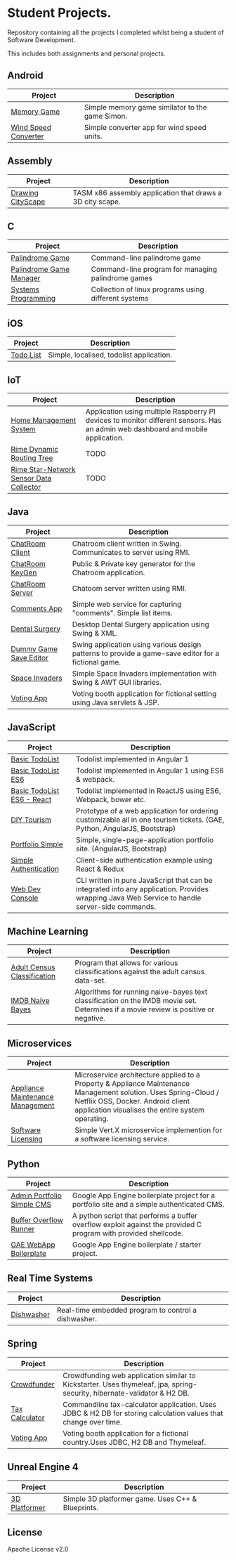 # Student Projects.

Repository containing all the projects I completed whilst being a student of Software Development.

This includes both assignments and personal projects. 

## Android

Project | Description
------------ | -------------
[Memory Game]() | Simple memory game similator to the game Simon.
[Wind Speed Converter]() | Simple converter app for wind speed units.

## Assembly

Project | Description
------------ | -------------
[Drawing CityScape]() | TASM x86 assembly application that draws a 3D city scape.

## C

Project | Description
------------ | -------------
[Palindrome Game]() | Command-line palindrome game
[Palindrome Game Manager]() | Command-line program for managing palindrome games
[Systems Programming]() | Collection of linux programs using different systems

## iOS

Project | Description
------------ | -------------
[Todo List]() | Simple, localised, todolist application.

## IoT

Project | Description
------------ | -------------
[Home Management System]() | Application using multiple Raspberry PI devices to monitor different sensors. Has an admin web dashboard and mobile application.
[Rime Dynamic Routing Tree]() | TODO
[Rime Star-Network Sensor Data Collector]() | TODO

## Java

Project | Description
------------ | -------------
[ChatRoom Client]() | Chatroom client written in Swing. Communicates to server using RMI.
[ChatRoom KeyGen]() | Public & Private key generator for the Chatroom application.
[ChatRoom Server]() | Chatoom server written using RMI.
[Comments App]() | Simple web service for capturing "comments". Simple list items.
[Dental Surgery]() | Desktop Dental Surgery application using Swing & XML.
[Dummy Game Save Editor]() | Swing application using various design patterns to provide a game-save editor for a fictional game.
[Space Invaders]() | Simple Space Invaders implementation with Swing & AWT GUI libraries.
[Voting App]() | Voting booth application for fictional setting using Java servlets & JSP.

## JavaScript

Project | Description
------------ | -------------
[Basic TodoList]() | Todolist implemented in Angular 1
[Basic TodoList ES6]() | Todolist implemented in Angular 1 using ES6 & webpack.
[Basic TodoList ES6 - React]() | Todolist implemented in ReactJS using ES6, Webpack, bower etc.
[DIY Tourism]() | Prototype of a web application for ordering customizable all in one tourism tickets. (GAE, Python, AngularJS, Bootstrap)
[Portfolio Simple]() | Simple, single-page-application portfolio site. (AngularJS, Bootstrap)
[Simple Authentication]() | Client-side authentication example using React & Redux
[Web Dev Console]() | CLI written in pure JavaScript that can be integrated into any application. Provides wrapping Java Web Service to handle server-side commands.

## Machine Learning

Project | Description
------------ | -------------
[Adult Census Classification]() | Program that allows for various classifications against the adult cansus data-set.
[IMDB Naive Bayes]() | Algorithms for running naive-bayes text classification on the IMDB movie set. Determines if a movie review is positive or negative.

## Microservices

Project | Description
------------ | -------------
[Appliance Maintenance Management]() | Microservice architecture applied to a Property & Appliance Maintenance Management solution. Uses Spring-Cloud / Netflix OSS, Docker. Android client application visualises the entire system operating.
[Software Licensing]() | Simple Vert.X microservice implemention for a software licensing service.

## Python

Project | Description
------------ | -------------
[Admin Portfolio Simple CMS]() | Google App Engine boilerplate project for a portfolio site and a simple authenticated CMS.
[Buffer Overflow Runner]() | A python script that performs a buffer overflow exploit against the provided C program with provided shellcode.
[GAE WebApp Boilerplate]() | Google App Engine boilerplate / starter project.


## Real Time Systems

Project | Description
------------ | -------------
[Dishwasher]() | Real-time embedded program to control a dishwasher.

## Spring

Project | Description
------------ | -------------
[Crowdfunder]() | Crowdfunding web application similar to Kickstarter. Uses thymeleaf, jpa, spring-security, hibernate-validator & H2 DB.
[Tax Calculator]() | Commandline tax-calculator application. Uses JDBC & H2 DB for storing calculation values that change over time.
[Voting App]() | Voting booth application for a fictional country.Uses JDBC, H2 DB and Thymeleaf.

## Unreal Engine 4

Project | Description
------------ | -------------
[3D Platformer]() | Simple 3D platformer game. Uses C++ & Blueprints.

## License
Apache License v2.0
